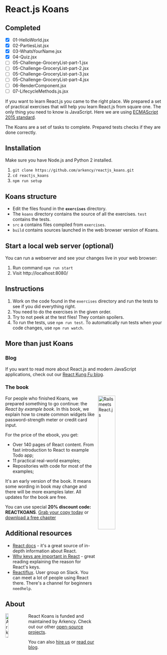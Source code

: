 # React.js Koans

## Completed

- [x] 01-HelloWorld.jsx
- [x] 02-PartiesList.jsx
- [x] 03-WhatsYourName.jsx
- [x] 04-Quiz.jsx
- [ ] 05-Challenge-GroceryList-part-1.jsx
- [ ] 05-Challenge-GroceryList-part-2.jsx
- [ ] 05-Challenge-GroceryList-part-3.jsx
- [ ] 05-Challenge-GroceryList-part-4.jsx
- [ ] 06-RenderComponent.jsx
- [ ] 07-LifecycleMethods.js.jsx

If you want to learn React.js you came to the right place. We prepared a set of practical exercises that will help you learn React.js from square one. The only thing you need to know is JavaScript. Here we are using [ECMAScript 2015 standard](https://babeljs.io/docs/learn-es2015/).

The Koans are a set of tasks to complete. Prepared tests checks if they are done correctly.

## Installation

Make sure you have Node.js and Python 2 installed.

  1. `git clone https://github.com/arkency/reactjs_koans.git`
  2. `cd reactjs_koans`
  3. `npm run setup`

## Koans structure

 * Edit the files found in the **`exercises`** directory.
 * The `koans` directory contains the source of all the exercises. `test` contains the tests.
 * `src` a contains files compiled from `exercises`.
 * `build` contains sources launched in the web browser version of Koans.

## Start a local web server (optional)

You can run a webserver and see your changes live in your web browser:

  1. Run command `npm run start`
  2. Visit http://localhost:8080/

## Instructions

  1. Work on the code found in the `exercises` directory and run the tests to see if you did everything right.
  2. You need to do the exercises in the given order.
  3. Try to not peek at the test files! They contain spoilers.
  4. To run the tests, use `npm run test`. To automatically run tests when your code changes, use `npm run watch`.


## More than just Koans

### Blog

If you want to read more about React.js and modern JavaScript applications, check out our [React Kung Fu blog](http://reactkungfu.com/).

### The book

<img src="http://reactkungfu.com/assets/images/rbe-cover.png" alt="Rails meets React.js" width="33%" style="margin-right: 3em" align="right" />

For people who finished Koans, we prepared something to go continue: the *React by example book*. In this book, we explain how to create common widgets like password-strength meter or credit card input.

For the price of the ebook, you get:

* Over 140 pages of React content. From fast introduction to React to example Todo app;
* 11 practical real-world examples;
* Repositories with code for most of the examples;

It's an early version of the book. It means some wording in book may change and there will be more examples later. All updates for the book are free.

You can use special **20% discount code: REACTKOANS**.
[Grab your copy today](https://arkency.dpdcart.com/cart/add?product_id=113689&method_id=120078) or [download a free chapter](http://reactkungfu.com/assets/misc/sample.pdf)

## Additional resources

  * [React docs](https://facebook.github.io/react/docs/getting-started.html) - it's a great source of in-depth information about React.
  * [Why keys are important in React](http://blog.arkency.com/2014/10/react-dot-js-and-dynamic-children-why-the-keys-are-important/) - great reading explaining the reason for React's keys.
  * [Reactiflux](http://www.reactiflux.com/). User group on Slack. You can meet a lot of people using React there. There's a channel for beginners `needhelp`.


## About

<img src="http://arkency.com/images/arkency.png" alt="Arkency" width="14%" align="left" />

React Koans is funded and maintained by Arkency. Check out our other [open-source projects](https://github.com/arkency).

You can also [hire us](http://arkency.com) or [read our blog](http://blog.arkency.com).
